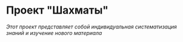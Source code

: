 # Проект "Шахматы"
*Этот проект представляет собой индивидуальная систематизация знаний и изучение нового материала*
